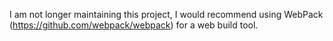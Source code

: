 I am not longer maintaining this project, I would recommend using WebPack (https://github.com/webpack/webpack) for a web build tool.
